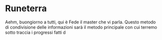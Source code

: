 # Runeterra
Aehm, buongiorno a tutti, qui è Fede il master che vi parla. Questo metodo di condivisione delle informazioni sarà il metodo principale con cui terremo sotto traccia i progressi fatti d